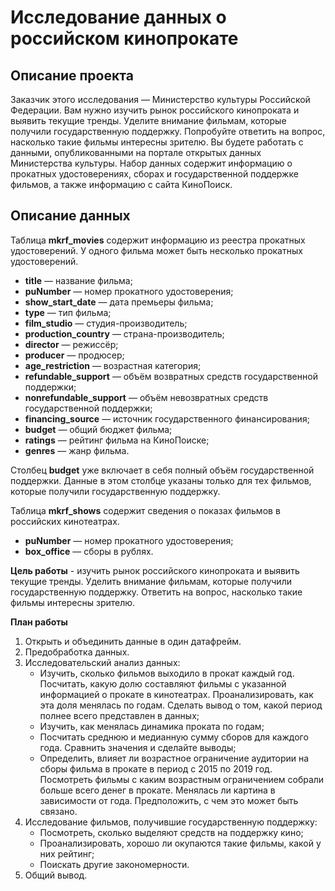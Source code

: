 # Исследование данных о российском кинопрокате

## Описание проекта
Заказчик этого исследования — Министерство культуры Российской Федерации. 
Вам нужно изучить рынок российского кинопроката и выявить текущие тренды. Уделите внимание фильмам, которые получили государственную поддержку. Попробуйте ответить на вопрос, насколько такие фильмы интересны зрителю. 
Вы будете работать с данными, опубликованными на портале открытых данных Министерства культуры. Набор данных содержит информацию о прокатных удостоверениях, сборах и государственной поддержке фильмов, а также информацию с сайта КиноПоиск. 

## Описание данных
Таблица **mkrf_movies** содержит информацию из реестра прокатных удостоверений. У одного фильма может быть несколько прокатных удостоверений. 
- **title** — название фильма;
- **puNumber** — номер прокатного удостоверения;
- **show_start_date** — дата премьеры фильма;
- **type** — тип фильма;
- **film_studio** — студия-производитель;
- **production_country** — страна-производитель;
- **director** — режиссёр;
- **producer** — продюсер;
- **age_restriction** — возрастная категория;
- **refundable_support** — объём возвратных средств государственной поддержки;
- **nonrefundable_support** — объём невозвратных средств государственной поддержки;
- **financing_source** — источник государственного финансирования;
- **budget** — общий бюджет фильма;
- **ratings** — рейтинг фильма на КиноПоиске;
- **genres** — жанр фильма.

Cтолбец **budget** уже включает в себя полный объём государственной поддержки. Данные в этом столбце указаны только для тех фильмов, которые получили государственную поддержку. 

Таблица **mkrf_shows** содержит сведения о показах фильмов в российских кинотеатрах.
- **puNumber** — номер прокатного удостоверения;
- **box_office** — сборы в рублях.

**Цель работы** -  изучить рынок российского кинопроката и выявить текущие тренды. Уделить внимание фильмам, которые получили государственную поддержку. Ответить на вопрос, насколько такие фильмы интересны зрителю. 

**План работы**
1. Открыть и объединить данные в один датафрейм.
3. Предобработка данных.
5. Исследовательский анализ данных:
   - Изучить, сколько фильмов выходило в прокат каждый год. Посчитать, какую долю составляют фильмы с указанной информацией о прокате в кинотеатрах. Проанализировать, как эта доля менялась по годам. Сделать вывод о том, какой период полнее всего представлен в данных;
   - Изучить, как менялась динамика проката по годам;
   - Посчитать среднюю и медианную сумму сборов для каждого года. Сравнить значения и сделайте выводы;
   - Определить, влияет ли возрастное ограничение аудитории на сборы фильма в прокате в период с 2015 по 2019 год. Посмотреть фильмы с каким возрастным ограничением собрали больше всего денег в прокате. Менялась ли картина в зависимости от года. Предположить, с чем это может быть связано.
7. Исследование фильмов, получившие государственную поддержку:
   - Посмотреть, сколько выделяют средств на поддержку кино;
   - Проанализировать, хорошо ли окупаются такие фильмы, какой у них рейтинг;
   - Поискать другие закономерности.
9. Общий вывод.
